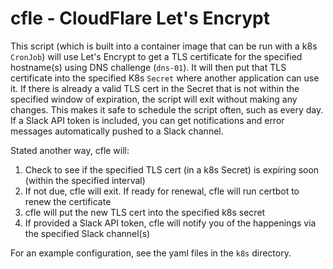 # cfle - CloudFlare Let's Encrypt

This script (which is built into a container image that can be run with a k8s `CronJob`)
will use Let's Encrypt to get a TLS certificate for the specified hostname(s) using
DNS challenge (`dns-01`).  It will then put that TLS certificate into the specified
K8s `Secret` where another application can use it.  If there is already a valid TLS
cert in the Secret that is not within the specified window of expiration, the script
will exit without making any changes.  This makes it safe to schedule the script often,
such as every day.  If a Slack API token is included, you can get notifications and
error messages automatically pushed to a Slack channel.

Stated another way, cfle will:

1.  Check to see if the specified TLS cert (in a k8s Secret) is expiring soon (within the specified interval)
1.  If not due, cfle will exit.  If ready for renewal, cfle will run certbot to renew the certificate
1.  cfle will put the new TLS cert into the specified k8s secret
1.  If provided a Slack API token, cfle will notify you of the happenings via the specified Slack channel(s)

For an example configuration, see the yaml files in the `k8s` directory.

